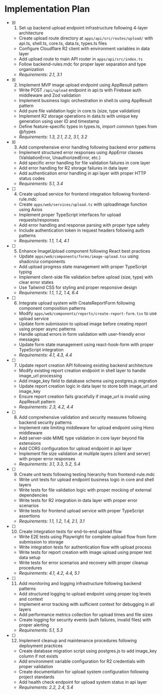 # Implementation Plan

- [x] 1. Set up backend upload endpoint infrastructure following 4-layer architecture
  - Create upload route directory at `apps/api/src/routes/upload/` with api.ts, shell.ts, core.ts, data.ts, types.ts files
  - Configure Cloudflare R2 client with environment variables in data layer
  - Add upload route to main API router in `apps/api/src/index.ts`
  - Follow backend-rules.mdc for proper layer separation and type organization
  - _Requirements: 2.1, 3.1_

- [x] 2. Implement MVP image upload endpoint using AppResult pattern
  - Write POST `/api/upload` endpoint in api.ts with Firebase auth middleware and Zod validation
  - Implement business logic orchestration in shell.ts using AppResult pattern
  - Add pure file validation logic in core.ts (size, type validation)
  - Implement R2 storage operations in data.ts with unique key generation using user ID and timestamp
  - Define feature-specific types in types.ts, import common types from @/types
  - _Requirements: 1.3, 2.1, 2.2, 3.1, 3.2_

- [x] 3. Add comprehensive error handling following backend error patterns
  - Implement structured error responses using AppError classes (ValidationError, UnauthorizedError, etc.)
  - Add specific error handling for file validation failures in core layer
  - Add error handling for R2 storage failures in data layer
  - Add authentication error handling in api layer with proper HTTP status codes
  - _Requirements: 5.1, 3.4_

- [ ] 4. Create upload service for frontend integration following frontend-rule.mdc
  - Create `apps/web/services/upload.ts` with uploadImage function using Axios
  - Implement proper TypeScript interfaces for upload requests/responses
  - Add error handling and response parsing with proper type safety
  - Include authentication token in request headers following auth patterns
  - _Requirements: 1.1, 1.4, 4.1_

- [ ] 5. Enhance ImageUpload component following React best practices
  - Update `apps/web/components/forms/image-upload.tsx` using shadcn/ui components
  - Add upload progress state management with proper TypeScript typing
  - Implement client-side file validation before upload (size, type) with clear error states
  - Use Tailwind CSS for styling and proper responsive design
  - _Requirements: 1.1, 1.2, 1.4, 6.4_

- [ ] 6. Integrate upload system with CreateReportForm following component composition patterns
  - Modify `apps/web/components/reports/create-report-form.tsx` to use upload service
  - Update form submission to upload image before creating report using proper async patterns
  - Handle upload errors in form validation with user-friendly error messages
  - Update form state management using react-hook-form with proper TypeScript integration
  - _Requirements: 4.1, 4.3, 4.4_

- [ ] 7. Update report creation API following existing backend architecture
  - Modify existing report creation endpoint in shell layer to handle image_url processing
  - Add image_key field to database schema using postgres.js migration
  - Update report creation logic in data layer to store both image_url and image_key
  - Ensure report creation fails gracefully if image_url is invalid using AppResult pattern
  - _Requirements: 2.3, 4.2, 4.4_

- [ ] 8. Add comprehensive validation and security measures following backend security patterns
  - Implement rate limiting middleware for upload endpoint using Hono middleware
  - Add server-side MIME type validation in core layer beyond file extensions
  - Add CORS configuration for upload endpoint in api layer
  - Implement file size validation at multiple layers (client and server) with proper error responses
  - _Requirements: 3.1, 3.3, 5.2, 5.4_

- [ ] 9. Create unit tests following testing hierarchy from frontend-rule.mdc
  - Write unit tests for upload endpoint business logic in core and shell layers
  - Write tests for file validation logic with proper mocking of external dependencies
  - Write tests for R2 integration in data layer with proper error scenarios
  - Write tests for frontend upload service with proper TypeScript assertions
  - _Requirements: 1.1, 1.2, 1.4, 2.1, 3.1_

- [ ] 10. Create integration tests for end-to-end upload flow
  - Write E2E tests using Playwright for complete upload flow from form submission to storage
  - Write integration tests for authentication flow with upload process
  - Write tests for report creation with image upload using proper test data setup
  - Write tests for error scenarios and recovery with proper cleanup procedures
  - _Requirements: 4.1, 4.2, 4.4, 5.1_

- [ ] 11. Add monitoring and logging infrastructure following backend patterns
  - Add structured logging to upload endpoint using proper log levels and context
  - Implement error tracking with sufficient context for debugging in all layers
  - Add performance metrics collection for upload times and file sizes
  - Create logging for security events (auth failures, invalid files) with proper alerting
  - _Requirements: 5.1, 5.3_

- [ ] 12. Implement cleanup and maintenance procedures following deployment practices
  - Create database migration script using postgres.js to add image_key column if not exists
  - Add environment variable configuration for R2 credentials with proper validation
  - Create documentation for upload system configuration following project standards
  - Add health check endpoint for upload system status in api layer
  - _Requirements: 2.2, 2.4, 5.4_
